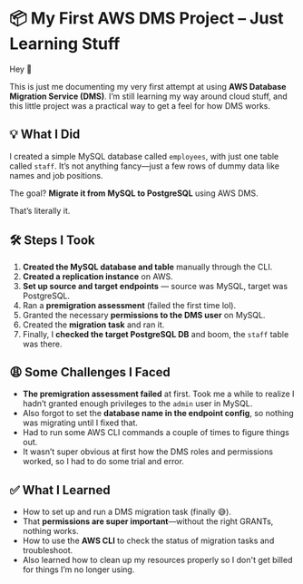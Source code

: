 # 📦 My First AWS DMS Project – Just Learning Stuff

Hey 👋

This is just me documenting my very first attempt at using **AWS Database Migration Service (DMS)**. I’m still learning my way around cloud stuff, and this little project was a practical way to get a feel for how DMS works.

## 💡 What I Did

I created a simple MySQL database called `employees`, with just one table called `staff`. It’s not anything fancy—just a few rows of dummy data like names and job positions.

The goal? **Migrate it from MySQL to PostgreSQL** using AWS DMS.

That’s literally it.

## 🛠️ Steps I Took

1. **Created the MySQL database and table** manually through the CLI.
2. **Created a replication instance** on AWS.
3. **Set up source and target endpoints** — source was MySQL, target was PostgreSQL.
4. Ran a **premigration assessment** (failed the first time lol).
5. Granted the necessary **permissions to the DMS user** on MySQL.
6. Created the **migration task** and ran it.
7. Finally, I **checked the target PostgreSQL DB** and boom, the `staff` table was there.

## 😩 Some Challenges I Faced

- **The premigration assessment failed** at first. Took me a while to realize I hadn’t granted enough privileges to the `admin` user in MySQL.
- Also forgot to set the **database name in the endpoint config**, so nothing was migrating until I fixed that.
- Had to run some AWS CLI commands a couple of times to figure things out.
- It wasn’t super obvious at first how the DMS roles and permissions worked, so I had to do some trial and error.

## ✅ What I Learned

- How to set up and run a DMS migration task (finally 😅).
- That **permissions are super important**—without the right GRANTs, nothing works.
- How to use the **AWS CLI** to check the status of migration tasks and troubleshoot.
- Also learned how to clean up my resources properly so I don't get billed for things I’m no longer using.
